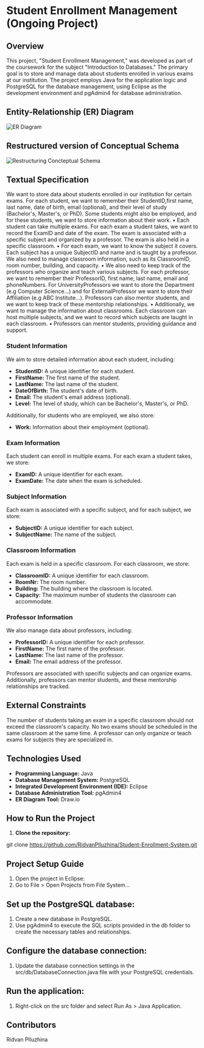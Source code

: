 # Student Enrollment Management (Ongoing Project)

## Overview

This project, "Student Enrollment Management," was developed as part of the coursework for the subject "Introduction to Databases." The primary goal is to store and manage data about students enrolled in various exams at our institution. The project employs Java for the application logic and PostgreSQL for the database management, using Eclipse as the development environment and pgAdmin4 for database administration.

## Entity-Relationship (ER) Diagram
![ER Diagram](https://github.com/RidvanPlluzhina/Student-Enrollment-System/assets/127865601/117b8587-b8bb-482c-ad60-c8c37f3205fe)
## Restructured version of Conceptual Schema
![Restructuring Concteptual Schema](https://github.com/RidvanPlluzhina/Student-Enrollment-System/assets/127865601/17068bb3-20b8-4d46-87ce-cc7dcdf308de)

## Textual Specification
We want to store data about students enrolled in our institution for certain 
exams. For each student, we want to remember their StudentID,first name, 
last name, date of birth, email (optional), and their level of study 
(Bachelor's, Master's, or PhD). Some students might also be employed, and 
for these students, we want to store information about their work.
• Each student can take multiple exams. For each exam a student takes, we 
want to record the ExamID and date of the exam. The exam is associated 
with a specific subject and organized by a professor. The exam is also held in 
a specific classroom.
• For each exam, we want to know the subject it covers. Each subject has a 
unique SubjectID and name and is taught by a professor. We also need to 
manage classroom information, such as its ClassroomID, room number, 
building, and capacity.
• We also need to keep track of the professors who organize and teach 
various subjects. For each professor, we want to remember their 
ProfessorID, first name, last name, email and phoneNumbers. For 
UniversityProfessors we want to store the Department (e.g Computer 
Science…) and for ExternalProfessor we want to store their Affiliation (e.g 
ABC Institute…). Professors can also mentor students, and we want to keep 
track of these mentorship relationships.
• Additionally, we want to manage the information about classrooms. Each 
classroom can host multiple subjects, and we want to record which subjects 
are taught in each classroom.
• Professors can mentor students, providing guidance and support.


### Student Information

We aim to store detailed information about each student, including:
- **StudentID:** A unique identifier for each student.
- **FirstName:** The first name of the student.
- **LastName:** The last name of the student.
- **DateOfBirth:** The student's date of birth.
- **Email:** The student's email address (optional).
- **Level:** The level of study, which can be Bachelor's, Master's, or PhD.

Additionally, for students who are employed, we also store:
- **Work:** Information about their employment (optional).

### Exam Information

Each student can enroll in multiple exams. For each exam a student takes, we store:
- **ExamID:** A unique identifier for each exam.
- **ExamDate:** The date when the exam is scheduled.

### Subject Information

Each exam is associated with a specific subject, and for each subject, we store:
- **SubjectID:** A unique identifier for each subject.
- **SubjectName:** The name of the subject.

### Classroom Information

Each exam is held in a specific classroom. For each classroom, we store:
- **ClassroomID:** A unique identifier for each classroom.
- **RoomNr:** The room number.
- **Building:** The building where the classroom is located.
- **Capacity:** The maximum number of students the classroom can accommodate.

### Professor Information

We also manage data about professors, including:
- **ProfessorID:** A unique identifier for each professor.
- **FirstName:** The first name of the professor.
- **LastName:** The last name of the professor.
- **Email:** The email address of the professor.

Professors are associated with specific subjects and can organize exams. Additionally, professors can mentor students, and these mentorship relationships are tracked.

## External Constraints

The number of students taking an exam in a specific classroom should not exceed the classroom's capacity.
No two exams should be scheduled in the same classroom at the same time.
A professor can only organize or teach exams for subjects they are specialized in.

## Technologies Used

- **Programming Language:** Java
- **Database Management System:** PostgreSQL
- **Integrated Development Environment (IDE):** Eclipse
- **Database Administration Tool:** pgAdmin4
- **ER Diagram Tool:** Draw.io

## How to Run the Project

1. **Clone the repository:**

git clone https://github.com/RidvanPlluzhina/Student-Enrollment-System.git

## Project Setup Guide
1. Open the project in Eclipse:
2. Go to File > Open Projects from File System...
   
## Set up the PostgreSQL database:
1. Create a new database in PostgreSQL.
2. Use pgAdmin4 to execute the SQL scripts provided in the db folder to create the necessary tables and relationships.
   
## Configure the database connection:
1. Update the database connection settings in the src/db/DatabaseConnection.java file with your PostgreSQL credentials.
   
## Run the application:
1. Right-click on the src folder and select Run As > Java Application.


## Contributors
Ridvan Plluzhina
